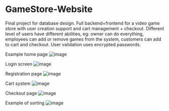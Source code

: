 # GameStore-Website
Final project for database design. Full backend+frontend for a video game store with user creation support and cart management + checkout.
Different level of users have different abilities, eg: owner can do everything, employees can add or remove games from the system, customers can add to cart and checkout.
User validation uses encrypted passwords.

Example home page
![image](https://github.com/menonsid2003/GameStore-Website/assets/34668102/05bc7cd1-8852-4c1f-aafd-bffff368588a)

Login screen
![image](https://github.com/menonsid2003/GameStore-Website/assets/34668102/a54a7514-1bc2-4ec4-aad4-349cbb791f21)

Registration page
![image](https://github.com/menonsid2003/GameStore-Website/assets/34668102/e0edaf85-5ba6-4810-a410-4bf4d6654cc0)

Cart system
![image](https://github.com/menonsid2003/GameStore-Website/assets/34668102/88047a3e-8ac9-4b70-bcf6-65241efb886d)

Checkout page
![image](https://github.com/menonsid2003/GameStore-Website/assets/34668102/a5674288-cbbf-4039-8e4e-8006df831dbb)

Example of sorting
![image](https://github.com/menonsid2003/GameStore-Website/assets/34668102/c8079a36-5195-4f61-8e28-4adf98d50177)

